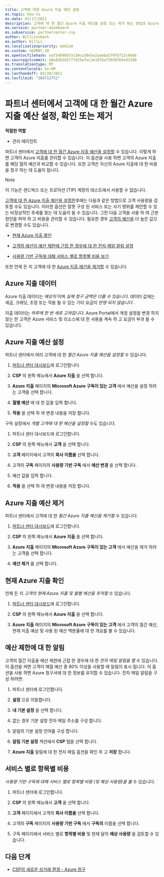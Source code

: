 ```yaml
---
title: 고객에 대한 Azure 지출 예산 설정
ms.topic: how-to
ms.date: 03/17/2021
description: 고객에 대 한 월간 Azure 지출 예산을 설정 또는 제거 하는 방법과 Azure 지출 데이터를 보고 예산 관련 알림을 설정 하는 방법을 알아봅니다.
ms.service: partner-dashboard
ms.subservice: partnercenter-csp
author: BillLinzbach
ms.author: BillLi
ms.localizationpriority: medium
ms.custom: SEOMAY.20
ms.openlocfilehash: eaf54898d7a130ca38e5a2aaeba279fb722c9e66
ms.sourcegitcommit: e8e8362d2777d25efac3e1076af5939765ed13d0
ms.translationtype: MT
ms.contentlocale: ko-KR
ms.lasthandoff: 03/20/2021
ms.locfileid: "104712752"
---
```

# <a name="set-check-or-remove-monthly-azure-spending-budgets-for-customers-in-partner-center"></a>파트너 센터에서 고객에 대 한 월간 Azure 지출 예산 설정, 확인 또는 제거

**적절한 역할**

- 관리 에이전트

파트너 센터에서 [고객에 대 한 월간 Azure 지출 예산을 설정할](#set-azure-spending-budget) 수 있습니다. 이렇게 하면 고객이 Azure 지출를 관리할 수 있습니다. 이 옵션을 사용 하면 고객의 Azure 지출를 해당 월의 예산과 비교할 수 있습니다. 또한 고객은 자신의 Azure 지출에 대 한 비용을 청구 하는 데 도움이 됩니다.

> [!NOTE]  
> 이 기능은 샌드박스 또는 프로덕션 (TIP) 계정의 테스트에서 사용할 수 없습니다.

[고객에 대 한 Azure 지출 예산을 설정한](#set-azure-spending-budget)후에는 다음과 같은 방법으로 고객 사용량을 검토할 수도 있습니다. 이러한 옵션은 잘못 구성 된 서비스 또는 사기 행위를 제안할 수 있는 비정상적인 추세를 찾는 데 도움이 될 수 있습니다. 그런 다음 고객을 사용 하 여 근본 원인을 파악 하 고 비용을 관리할 수 있습니다. 필요한 경우 [고객의 예산을](#set-azure-spending-budget) 더 높은 값으로 변경할 수도 있습니다.

- [현재 Azure 지출 확인](#check-current-azure-spending)

- [고객의 예산이 예산 제한에 근접 한 경우에 대 한 전자 메일 알림 설정](#notifications-for-budget-limits)

- [사용량 기반 구독에 대해 서비스 별로 항목별 비용 보기](#itemized-costs-by-service)

또한 언제 든 지 고객에 대 한 [Azure 지출 예산을 제거할](#remove-azure-spending-budget) 수 있습니다.

## <a name="azure-spending-data"></a>Azure 지출 데이터

Azure 지출 데이터는 *예상치* 이며 *실제 청구 금액은 다를 수 있습니다*. 데이터 값에는 세금, 크레딧, 조정 또는 적용 될 수 있는 기타 요금이 *반영 되지 않습니다* .

지출 데이터는 *하루에 한 번 새로 고쳐집니다*. Azure Portal에서 계정 설정을 변경 하지 않는 한 고객은 Azure 서비스 및 리소스에 대 한 사용을 계속 하 고 요금이 부과 될 수 있습니다.

## <a name="set-azure-spending-budget"></a>Azure 지출 예산 설정

파트너 센터에서 여러 고객에 대 한 *월간 Azure 지출 예산을 설정할* 수 있습니다.

1. [파트너 센터 대시보드](https://partner.microsoft.com/dashboard/)에 로그인합니다.

2. **CSP** 의 왼쪽 메뉴에서 **Azure 지출** 을 선택 합니다.

3. **Azure 지출** 페이지의 **Microsoft Azure 구독이 있는 고객** 에서 예산을 설정 하려는 고객을 선택 합니다.

4. **월별 예산** 에 대 한 값을 입력 합니다.

5. **적용** 을 선택 하 여 변경 내용을 저장 합니다.

구독 설정에서 *개별 고객에 대 한 예산을 설정할* 수도 있습니다.

1. 파트너 센터 대시보드에 로그인합니다.

2. **CSP** 의 왼쪽 메뉴에서 **고객** 을 선택 합니다.

3. **고객** 페이지에서 고객의 **회사 이름을** 선택 합니다.

4. 고객의 **구독** 페이지의 **사용량 기반 구독** 에서 **예산 변경** 을 선택 합니다.

5. 예산 값을 입력 합니다.

6. **적용** 을 선택 하 여 변경 내용을 저장 합니다.

## <a name="remove-azure-spending-budget"></a>Azure 지출 예산 제거

파트너 센터에서 고객에 대 한 *월간 Azure 지출 예산을 제거할* 수 있습니다.

1. [파트너 센터 대시보드](https://partner.microsoft.com/dashboard/)에 로그인합니다.

2. **CSP** 의 왼쪽 메뉴에서 **Azure 지출** 을 선택 합니다.

3. **Azure 지출** 페이지의 **Microsoft Azure 구독이 있는 고객** 에서 예산을 제거 하려는 고객을 선택 합니다.

4. **예산 제거** 를 선택 합니다.

## <a name="check-current-azure-spending"></a>현재 Azure 지출 확인

언제 든 지 *고객의 현재 Azure 지출 및 월별 예산을 추적할* 수 있습니다.

1. [파트너 센터 대시보드](https://partner.microsoft.com/dashboard/)에 로그인합니다.

2. **CSP** 의 왼쪽 메뉴에서 **Azure 지출** 을 선택 합니다.

3. **Azure 지출** 페이지의 **Microsoft Azure 구독이 있는 고객** 에서 고객의 월간 예산, 현재 지출 예상 및 사용 된 예산 백분율에 대 한 개요를 볼 수 있습니다.

## <a name="notifications-for-budget-limits"></a>예산 제한에 대 한 알림

고객의 월간 지출을 예산 제한에 근접 한 경우에 대 한 *전자 메일 알림을 켤* 수 있습니다. 이 옵션을 켜면 고객이 매월 예산 중 80% 이상을 사용할 때 알림이 표시 됩니다. 이 옵션을 사용 하면 Azure 청구서에 대 한 정보를 유지할 수 있습니다. 전자 메일 알림을 구성 하려면:

1. 파트너 센터에 로그인합니다.

2. **설정** 으로 이동합니다.

3. **내 기본 설정** 을 선택 합니다.

4. 없는 경우 기본 설정 전자 메일 주소를 구성 합니다.

5. 알림의 기본 설정 언어를 구성 합니다.

6. **알림 기본 설정** 섹션에서 **CSP** 탭을 선택 합니다.

7. **Azure 지출** 알림에 대 한 전자 메일 옵션을 확인 하 고 **저장** 합니다.


## <a name="itemized-costs-by-service"></a>서비스 별로 항목별 비용

*사용량 기반 구독에 대해 서비스 별로 항목별 비용 (및 예상 사용량)을 볼* 수 있습니다.

1. 파트너 센터에 로그인합니다.

2. **CSP** 의 왼쪽 메뉴에서 **고객** 을 선택 합니다.

3. **고객** 페이지에서 고객의 **회사 이름을** 선택 합니다.

4. 고객의 **구독** 페이지의 **사용량 기반 구독** 에서 **구독의** 이름을 선택 합니다.

5. 구독 페이지에서 서비스 별로 **항목별 비용** 및 현재 달의 **예상 사용량** 을 검토할 수 있습니다.


## <a name="next-steps"></a>다음 단계

- [CSP의 새로운 상거래 환경 - Azure 청구](azure-plan-billing.md)
